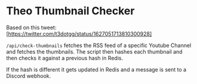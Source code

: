 # Theo Thumbnail Checker
Based on this tweet: [https://twitter.com/t3dotgg/status/1627051713810300928]

`/api/check-thumbnails` fetches the RSS feed of a specific Youtube Channel and fetches the thumbnails.
The script then hashes each thumbnail and then checks it against a previous hash in Redis.

If the hash is different it gets updated in Redis and a message is sent to a Discord webhook.